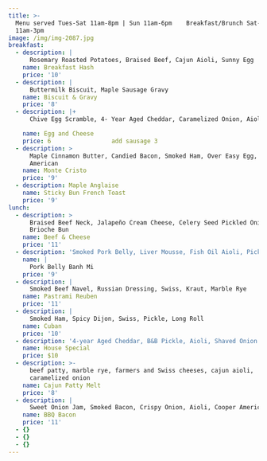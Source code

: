 ```yaml
---
title: >-
  Menu served Tues-Sat 11am-8pm | Sun 11am-6pm    Breakfast/Brunch Sat-Sun
  11am-3pm
image: /img/img-2087.jpg
breakfast:
  - description: |
      Rosemary Roasted Potatoes, Braised Beef, Cajun Aioli, Sunny Egg
    name: Breakfast Hash
    price: '10'
  - description: |
      Buttermilk Biscuit, Maple Sausage Gravy
    name: Biscuit & Gravy
    price: '8'
  - description: |+
      Chive Egg Scramble, 4- Year Aged Cheddar, Caramelized Onion, Aioli

    name: Egg and Cheese
    price: 6                 add sausage 3
  - description: >
      Maple Cinnamon Butter, Candied Bacon, Smoked Ham, Over Easy Egg, Cooper
      American
    name: Monte Cristo
    price: '9'
  - description: Maple Anglaise
    name: Sticky Bun French Toast
    price: '9'
lunch:
  - description: >
      Braised Beef Neck, Jalapeño Cream Cheese, Celery Seed Pickled Onion,
      Brioche Bun
    name: Beef & Cheese
    price: '11'
  - description: 'Smoked Pork Belly, Liver Mousse, Fish Oil Aioli, Pickled Veg, Cilantro'
    name: |
      Pork Belly Banh Mi
    price: '9'
  - description: |
      Smoked Beef Navel, Russian Dressing, Swiss, Kraut, Marble Rye
    name: Pastrami Reuben
    price: '11'
  - description: |
      Smoked Ham, Spicy Dijon, Swiss, Pickle, Long Roll
    name: Cuban
    price: '10'
  - description: '4-year Aged Cheddar, B&B Pickle, Aioli, Shaved Onion'
    name: House Special
    price: $10
  - description: >-
      beef patty, marble rye, farmers and Swiss cheeses, cajun aioli,
      caramelized onion
    name: Cajun Patty Melt
    price: '8'
  - description: |
      Sweet Onion Jam, Smoked Bacon, Crispy Onion, Aioli, Cooper American
    name: BBQ Bacon
    price: '11'
  - {}
  - {}
  - {}
---
```



